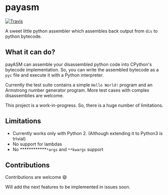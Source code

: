 payasm
======

[![Travis](https://img.shields.io/travis/rkrp/payasm.svg)]()

A sweet little python assembler which assembles back output from `dis` to python bytecode.

What it can do?
-------------------

payASM can assemble your disassembled python code into CPython's bytecode implementation. So,
you can write the assembled bytecode as a `pyc` file and execute it with a Python interpreter.

Currently the test suite contains a simple `Hello World!` program and an Armstrong number
generator program. More test cases with complex disassemblies are welcome.

This project is a work-in-progress. So, there is a huge  number of limitations.

Limitations
--------------

 - Currently works only with Python 2. (Although extending it to Python3 is trivial)
 - No support for lambdas
 - No ************`*args` and `**kwargs` support

Contributions
----------------

Contributions are welcome :smile:

Will add the next features to be implemented in issues soon. 
